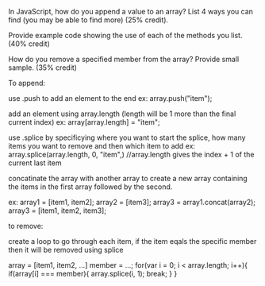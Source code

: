 In JavaScript, how do you append a value to an array? List 4 ways you can find (you may be able to find more) (25% credit).

Provide example code showing the use of each of the methods you list. (40% credit)

How do you remove a specified member from the array? Provide small sample. (35% credit)

To append:

use .push to add an element to the end
ex:
array.push("item");

add an element using array.length (length will be 1 more than the final current index)
ex:
array[array.length] = "item";

use .splice by specificying where you want to start the splice, how many items you want to remove and then which item to add
ex:
array.splice(array.length, 0, "item",) //array.length gives the index + 1 of the current last item

concatinate the array with another array to create a new array containing the items in the first array followed by the second.

ex:
array1 = [item1, item2];
array2 = [item3];
array3 = array1.concat(array2);
array3 = [item1, item2, item3];

to remove:

create a loop to go through each item, if the item eqals the specific member then it will be removed using splice

array = [item1, item2, ...]
member = ...;
for(var i = 0; i < array.length; i++){
if(array[i] === member){
array.splice(i, 1);
break;
}
}
